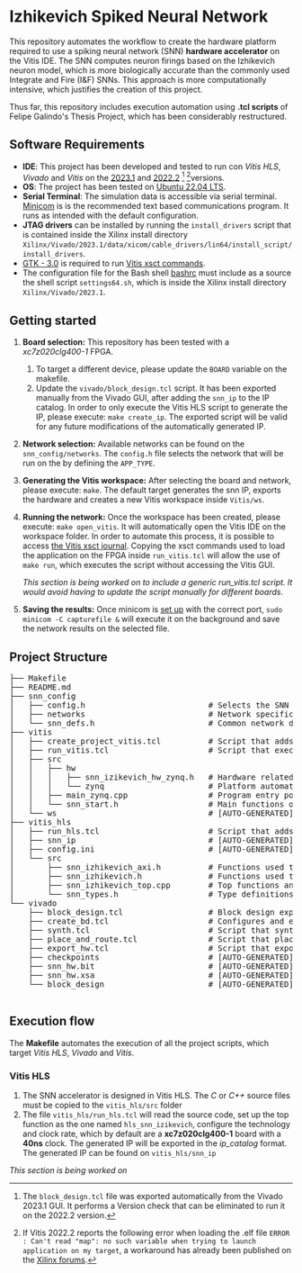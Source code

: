 # Izhikevich Spiked Neural Network
This repository automates the workflow to create the hardware platform required to use a spiking neural network (SNN) **hardware accelerator** on the Vitis IDE. The SNN computes neuron firings based on the Izhikevich neuron model, which is more biologically accurate than the commonly used Integrate and Fire (I&F) SNNs. This approach is more computationally intensive, which justifies the creation of this project. 

Thus far, this repository includes execution automation using **.tcl scripts** of Felipe Galindo's Thesis Project, which has been considerably restructured.

## Software Requirements
* **IDE**: This project has been developed and tested to run con *Vitis HLS*, *Vivado* and *Vitis* on the [2023.1](https://www.xilinx.com/support/download/index.html/content/xilinx/en/downloadNav/vivado-design-tools/2023-1.html) and [2022.2](https://www.xilinx.com/support/download/index.html/content/xilinx/en/downloadNav/vivado-design-tools/2022-2.html) [^1] [^2]versions.
* **OS**: The project has been tested on [Ubuntu 22.04 LTS](https://ubuntu.com/download/desktop).
* **Serial Terminal**: The simulation data is accessible via serial terminal. [Minicom](https://help.ubuntu.com/community/Minicom) is is the recommended text based communications program. It runs as intended with the default configuration.
* **JTAG drivers** can be installed by running the `install_drivers` script that is contained inside the Xilinx install directory `Xilinx/Vivado/2023.1/data/xicom/cable_drivers/lin64/install_script/install_drivers`.
* [GTK - 3.0](https://docs.gtk.org/gtk3/) is required to run [Vitis xsct commands](https://docs.xilinx.com/r/en-US/ug1400-vitis-embedded/XSCT-Commands).
* The configuration file for the Bash shell [bashrc](https://www.gnu.org/software/bash/manual/html_node/Bash-Startup-Files.html) must include as a source the shell script `settings64.sh`, which is inside the Xilinx install directory `Xilinx/Vivado/2023.1`.

[^1]: The `block_design.tcl` file was exported automatically from the Vivado 2023.1 GUI. It performs a Version check that can be eliminated to run it on the 2022.2 version. 

[^2]: If Vitis 2022.2 reports the following error when loading the .elf file `ERROR : Can't read "map": no such variable when trying to launch application on my target`, a workaround has already been published on the [Xilinx forums](https://support.xilinx.com/s/article/000034848?language=en_US).


## Getting started
1. **Board selection:** This repository has been tested with a *xc7z020clg400-1* FPGA. 
    1. To target a different device, please update the `BOARD` variable on the makefile.
    2. Update the `vivado/block_design.tcl` script. It has been exported manually from the Vivado GUI, after adding the `snn_ip` to the IP catalog. In order to only execute the Vitis HLS script to generate the IP, please execute: ```make create_ip```. The exported script will be valid for any future modifications of the automatically generated IP.

2. **Network selection:** Available networks can be found on the `snn_config/networks`. The `config.h` file selects the network that will be run on the by defining the `APP_TYPE`.
3. **Generating the Vitis workspace:** After selecting the board and network, please execute: ```make```. The default target generates the snn IP, exports the hardware and creates a new Vitis workspace inside `Vitis/ws`.
4. **Running the network:** Once the workspace has been created, please execute: ```make open_vitis```. It will automatically open the Vitis IDE on the workspace folder. In order to automate this process, it is possible to access [the Vitis xsct journal](https://support.xilinx.com/s/question/0D52E00006hpPegSAE/show-xsct-commands-in-vitis?language=en_US). Copying the xsct commands used to load the application on the FPGA inside `run_vitis.tcl` will allow the use of ```make run```, which executes the script without accessing the Vitis GUI. 
    
    *This section is being worked on to include a generic run_vitis.tcl script. It would avoid having to update the script manually for different boards.*

5. **Saving the results:** Once minicom is [set up](https://wiki.emacinc.com/wiki/Getting_Started_With_Minicom) with the correct port, `sudo minicom -C capturefile &` will execute it on the background and save the network results on the selected file.


## Project Structure

<pre>
├── Makefile
├── README.md
├── snn_config
│   ├── config.h                          # Selects the SNN that will run and the precision type.
│   ├── networks                          # Network specific defines and functions.
│   └── snn_defs.h                        # Common network defines, includes SNN selected in config.h
├── vitis
│   ├── create_project_vitis.tcl          # Script that adds the Vitis sources and creates workspace.
│   ├── run_vitis.tcl                     # Script that executes the Vitis App on the target board.
│   ├── src                               
│   │   ├── hw
│   │   │   ├── snn_izikevich_hw_zynq.h   # Hardware related functions: DMAs, interrupts...
│   │   │   └── zynq                      # Platform automatically generated drivers
│   │   ├── main_zynq.cpp                 # Program entry point
│   │   └── snn_start.h                   # Main functions of the program: init_network, run_network...
│   └── ws                                # [AUTO-GENERATED] Workspace by create_project_vitis.tcl
├── vitis_hls
│   ├── run_hls.tcl                       # Script that adds the Vitis HLS sources.
│   ├── snn_ip                            # [AUTO-GENERATED] SNN IP in Vivado catalog mode.
│   ├── config.ini                        # [AUTO-GENERATED] Specifies the Vitis HLS project config.
│   └── src
│       ├── snn_izhikevich_axi.h          # Functions used to transmit and receive data.
│       ├── snn_izhikevich.h              # Functions used to run the SNN.
│       ├── snn_izhikevich_top.cpp        # Top functions and memories.
│       └── snn_types.h                   # Type definitions specific to Vitis HLS.
└── vivado
    ├── block_design.tcl                  # Block design exported from the Vivado GUI.
    ├── create_bd.tcl                     # Configures and exports the design defined in block_design.
    ├── synth.tcl                         # Script that synthesizes the exported block design.
    ├── place_and_route.tcl               # Script that places and routes the synthesized design.
    ├── export_hw.tcl                     # Script that exports the design.
    ├── checkpoints                       # [AUTO-GENERATED] Checkpoints for synth, opt,place, ...
    ├── snn_hw.bit                        # [AUTO-GENERATED] Design bitstream.
    ├── snn_hw.xsa                        # [AUTO-GENERATED] Design platform (includes the bitstream).
    └── block_design                      # [AUTO-GENERATED] Block design exported by create_bd.
           
</pre>

## Execution flow
The **Makefile** automates the execution of all the project scripts, which target *Vitis HLS*, *Vivado* and *Vitis*. 

### Vitis HLS
1. The SNN accelerator is designed in Vitis HLS. The *C* or *C++* source files must be copied to the `vitis_hls/src` folder
2. The file `vitis_hls/run_hls.tcl` will read the source code, set up the top function as the one named `hls_snn_izikevich`, configure the technology and clock rate, which by default are a **xc7z020clg400-1** board with a **40ns** clock. The generated IP will be exported in the *ip_catalog* format. The generated IP can be found on `vitis_hls/snn_ip`

*This section is being worked on*